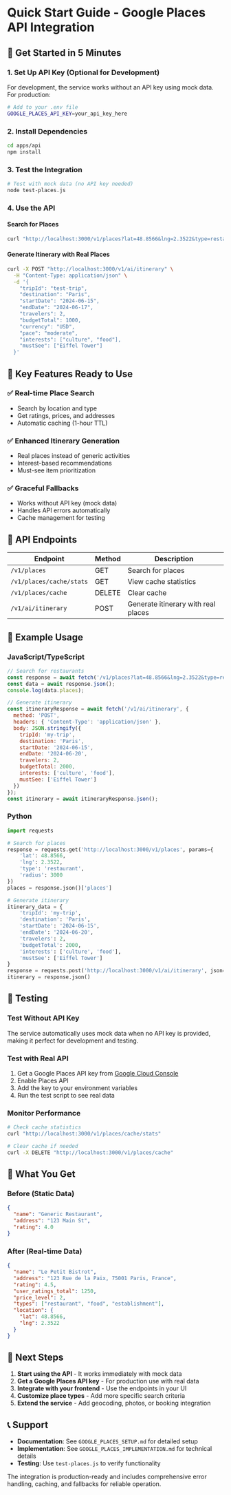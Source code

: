 # Quick Start Guide - Google Places API Integration

## 🚀 Get Started in 5 Minutes

### 1. Set Up API Key (Optional for Development)

For development, the service works without an API key using mock data. For production:

```bash
# Add to your .env file
GOOGLE_PLACES_API_KEY=your_api_key_here
```

### 2. Install Dependencies

```bash
cd apps/api
npm install
```

### 3. Test the Integration

```bash
# Test with mock data (no API key needed)
node test-places.js
```

### 4. Use the API

#### Search for Places
```bash
curl "http://localhost:3000/v1/places?lat=48.8566&lng=2.3522&type=restaurant&radius=3000"
```

#### Generate Itinerary with Real Places
```bash
curl -X POST "http://localhost:3000/v1/ai/itinerary" \
  -H "Content-Type: application/json" \
  -d '{
    "tripId": "test-trip",
    "destination": "Paris",
    "startDate": "2024-06-15",
    "endDate": "2024-06-17",
    "travelers": 2,
    "budgetTotal": 1000,
    "currency": "USD",
    "pace": "moderate",
    "interests": ["culture", "food"],
    "mustSee": ["Eiffel Tower"]
  }'
```

## 🎯 Key Features Ready to Use

### ✅ Real-time Place Search
- Search by location and type
- Get ratings, prices, and addresses
- Automatic caching (1-hour TTL)

### ✅ Enhanced Itinerary Generation
- Real places instead of generic activities
- Interest-based recommendations
- Must-see item prioritization

### ✅ Graceful Fallbacks
- Works without API key (mock data)
- Handles API errors automatically
- Cache management for testing

## 🔧 API Endpoints

| Endpoint | Method | Description |
|----------|--------|-------------|
| `/v1/places` | GET | Search for places |
| `/v1/places/cache/stats` | GET | View cache statistics |
| `/v1/places/cache` | DELETE | Clear cache |
| `/v1/ai/itinerary` | POST | Generate itinerary with real places |

## 📝 Example Usage

### JavaScript/TypeScript
```javascript
// Search for restaurants
const response = await fetch('/v1/places?lat=48.8566&lng=2.3522&type=restaurant');
const data = await response.json();
console.log(data.places);

// Generate itinerary
const itineraryResponse = await fetch('/v1/ai/itinerary', {
  method: 'POST',
  headers: { 'Content-Type': 'application/json' },
  body: JSON.stringify({
    tripId: 'my-trip',
    destination: 'Paris',
    startDate: '2024-06-15',
    endDate: '2024-06-20',
    travelers: 2,
    budgetTotal: 2000,
    interests: ['culture', 'food'],
    mustSee: ['Eiffel Tower']
  })
});
const itinerary = await itineraryResponse.json();
```

### Python
```python
import requests

# Search for places
response = requests.get('http://localhost:3000/v1/places', params={
    'lat': 48.8566,
    'lng': 2.3522,
    'type': 'restaurant',
    'radius': 3000
})
places = response.json()['places']

# Generate itinerary
itinerary_data = {
    'tripId': 'my-trip',
    'destination': 'Paris',
    'startDate': '2024-06-15',
    'endDate': '2024-06-20',
    'travelers': 2,
    'budgetTotal': 2000,
    'interests': ['culture', 'food'],
    'mustSee': ['Eiffel Tower']
}
response = requests.post('http://localhost:3000/v1/ai/itinerary', json=itinerary_data)
itinerary = response.json()
```

## 🧪 Testing

### Test Without API Key
The service automatically uses mock data when no API key is provided, making it perfect for development and testing.

### Test with Real API
1. Get a Google Places API key from [Google Cloud Console](https://console.cloud.google.com/)
2. Enable Places API
3. Add the key to your environment variables
4. Run the test script to see real data

### Monitor Performance
```bash
# Check cache statistics
curl "http://localhost:3000/v1/places/cache/stats"

# Clear cache if needed
curl -X DELETE "http://localhost:3000/v1/places/cache"
```

## 🎉 What You Get

### Before (Static Data)
```json
{
  "name": "Generic Restaurant",
  "address": "123 Main St",
  "rating": 4.0
}
```

### After (Real-time Data)
```json
{
  "name": "Le Petit Bistrot",
  "address": "123 Rue de la Paix, 75001 Paris, France",
  "rating": 4.5,
  "user_ratings_total": 1250,
  "price_level": 2,
  "types": ["restaurant", "food", "establishment"],
  "location": {
    "lat": 48.8566,
    "lng": 2.3522
  }
}
```

## 🚀 Next Steps

1. **Start using the API** - It works immediately with mock data
2. **Get a Google Places API key** - For production use with real data
3. **Integrate with your frontend** - Use the endpoints in your UI
4. **Customize place types** - Add more specific search criteria
5. **Extend the service** - Add geocoding, photos, or booking integration

## 📞 Support

- **Documentation**: See `GOOGLE_PLACES_SETUP.md` for detailed setup
- **Implementation**: See `GOOGLE_PLACES_IMPLEMENTATION.md` for technical details
- **Testing**: Use `test-places.js` to verify functionality

The integration is production-ready and includes comprehensive error handling, caching, and fallbacks for reliable operation.
